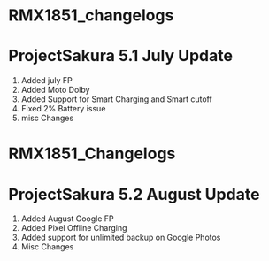 # RMX1851_changelogs
# ProjectSakura 5.1 July Update 

1. Added july FP 
2. Added Moto Dolby 
3. Added Support for Smart Charging and Smart cutoff 
4. Fixed 2% Battery issue
5. misc Changes














# RMX1851_Changelogs
# ProjectSakura 5.2 August Update

1. Added August Google FP
2. Added Pixel Offline Charging
3. Added support for unlimited backup on Google Photos
4. Misc Changes


